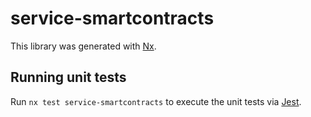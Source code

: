# service-smartcontracts

This library was generated with [Nx](https://nx.dev).

## Running unit tests

Run `nx test service-smartcontracts` to execute the unit tests via [Jest](https://jestjs.io).
